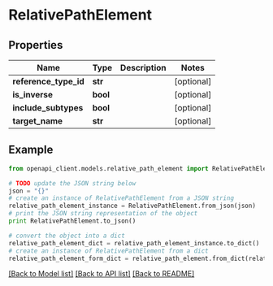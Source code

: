 # RelativePathElement


## Properties
Name | Type | Description | Notes
------------ | ------------- | ------------- | -------------
**reference_type_id** | **str** |  | [optional] 
**is_inverse** | **bool** |  | [optional] 
**include_subtypes** | **bool** |  | [optional] 
**target_name** | **str** |  | [optional] 

## Example

```python
from openapi_client.models.relative_path_element import RelativePathElement

# TODO update the JSON string below
json = "{}"
# create an instance of RelativePathElement from a JSON string
relative_path_element_instance = RelativePathElement.from_json(json)
# print the JSON string representation of the object
print RelativePathElement.to_json()

# convert the object into a dict
relative_path_element_dict = relative_path_element_instance.to_dict()
# create an instance of RelativePathElement from a dict
relative_path_element_form_dict = relative_path_element.from_dict(relative_path_element_dict)
```
[[Back to Model list]](../README.md#documentation-for-models) [[Back to API list]](../README.md#documentation-for-api-endpoints) [[Back to README]](../README.md)


